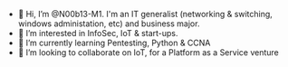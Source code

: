 - 👋 Hi, I’m @N00b13-M1. I'm an IT generalist (networking & switching, windows administation, etc) and business major.
- 👀 I’m interested in InfoSec, IoT & start-ups.
- 🌱 I’m currently learning Pentesting, Python & CCNA
- 💞️ I’m looking to collaborate on IoT, for a Platform as a Service venture


<!---
N00b13-M1/N00b13-M1 is a ✨ special ✨ repository because its `README.md` (this file) appears on your GitHub profile.
You can click the Preview link to take a look at your changes.
--->
